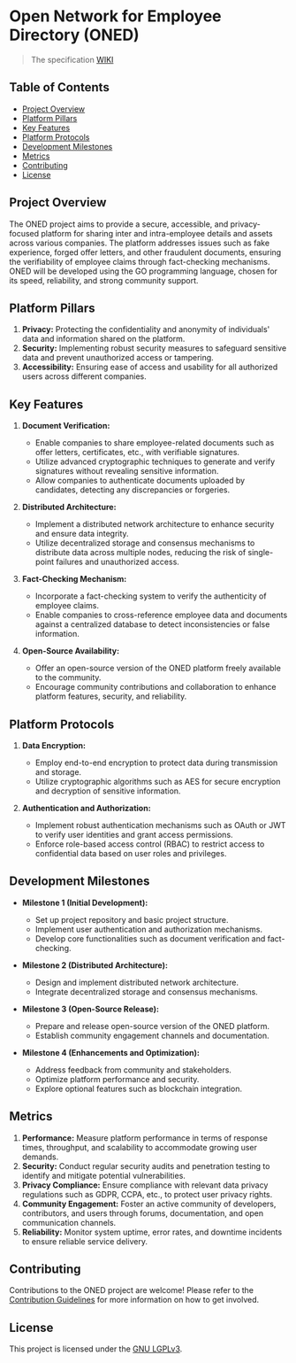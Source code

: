 # Open Network for Employee Directory (ONED)


> The specification [WIKI](https://github.com/CodeBreaker444/ONED-Official/wiki)


## Table of Contents
- [Project Overview](#project-overview)
- [Platform Pillars](#platform-pillars)
- [Key Features](#key-features)
- [Platform Protocols](#platform-protocols)
- [Development Milestones](#development-milestones)
- [Metrics](#metrics)
- [Contributing](#contributing)
- [License](#license)

## Project Overview

The ONED project aims to provide a secure, accessible, and privacy-focused platform for sharing inter and intra-employee details and assets across various companies. The platform addresses issues such as fake experience, forged offer letters, and other fraudulent documents, ensuring the verifiability of employee claims through fact-checking mechanisms. ONED will be developed using the GO programming language, chosen for its speed, reliability, and strong community support.

## Platform Pillars

1. **Privacy:** Protecting the confidentiality and anonymity of individuals' data and information shared on the platform.
2. **Security:** Implementing robust security measures to safeguard sensitive data and prevent unauthorized access or tampering.
3. **Accessibility:** Ensuring ease of access and usability for all authorized users across different companies.

## Key Features

1. **Document Verification:**
   - Enable companies to share employee-related documents such as offer letters, certificates, etc., with verifiable signatures.
   - Utilize advanced cryptographic techniques to generate and verify signatures without revealing sensitive information.
   - Allow companies to authenticate documents uploaded by candidates, detecting any discrepancies or forgeries.

2. **Distributed Architecture:**
   - Implement a distributed network architecture to enhance security and ensure data integrity.
   - Utilize decentralized storage and consensus mechanisms to distribute data across multiple nodes, reducing the risk of single-point failures and unauthorized access.

3. **Fact-Checking Mechanism:**
   - Incorporate a fact-checking system to verify the authenticity of employee claims.
   - Enable companies to cross-reference employee data and documents against a centralized database to detect inconsistencies or false information.

4. **Open-Source Availability:**
   - Offer an open-source version of the ONED platform freely available to the community.
   - Encourage community contributions and collaboration to enhance platform features, security, and reliability.

## Platform Protocols

1. **Data Encryption:**
   - Employ end-to-end encryption to protect data during transmission and storage.
   - Utilize cryptographic algorithms such as AES for secure encryption and decryption of sensitive information.

2. **Authentication and Authorization:**
   - Implement robust authentication mechanisms such as OAuth or JWT to verify user identities and grant access permissions.
   - Enforce role-based access control (RBAC) to restrict access to confidential data based on user roles and privileges.

## Development Milestones

- **Milestone 1 (Initial Development):** 
  - Set up project repository and basic project structure.
  - Implement user authentication and authorization mechanisms.
  - Develop core functionalities such as document verification and fact-checking.

- **Milestone 2 (Distributed Architecture):**
  - Design and implement distributed network architecture.
  - Integrate decentralized storage and consensus mechanisms.

- **Milestone 3 (Open-Source Release):**
  - Prepare and release open-source version of the ONED platform.
  - Establish community engagement channels and documentation.

- **Milestone 4 (Enhancements and Optimization):**
  - Address feedback from community and stakeholders.
  - Optimize platform performance and security.
  - Explore optional features such as blockchain integration.

## Metrics

1. **Performance:** Measure platform performance in terms of response times, throughput, and scalability to accommodate growing user demands.
2. **Security:** Conduct regular security audits and penetration testing to identify and mitigate potential vulnerabilities.
3. **Privacy Compliance:** Ensure compliance with relevant data privacy regulations such as GDPR, CCPA, etc., to protect user privacy rights.
4. **Community Engagement:** Foster an active community of developers, contributors, and users through forums, documentation, and open communication channels.
5. **Reliability:** Monitor system uptime, error rates, and downtime incidents to ensure reliable service delivery.

## Contributing

Contributions to the ONED project are welcome! Please refer to the [Contribution Guidelines](CONTRIBUTING.md) for more information on how to get involved.

## License

This project is licensed under the [GNU LGPLv3](LICENSE).
